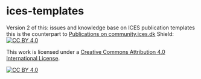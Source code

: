 # ices-templates
Version 2 of this:
issues and knowledge base on ICES publication templates
this is the counterpart to [Publications on community.ices.dk](http://community.ices.dk/Publications/_layouts/15/start.aspx#/SitePages/Community%20Home.aspx)
Shield: [![CC BY 4.0][cc-by-shield]][cc-by]

This work is licensed under a
[Creative Commons Attribution 4.0 International License][cc-by].

[![CC BY 4.0][cc-by-image]][cc-by]

[cc-by]: http://creativecommons.org/licenses/by/4.0/
[cc-by-image]: https://i.creativecommons.org/l/by/4.0/88x31.png
[cc-by-shield]: https://img.shields.io/badge/License-CC%20BY%204.0-lightgrey.svg
